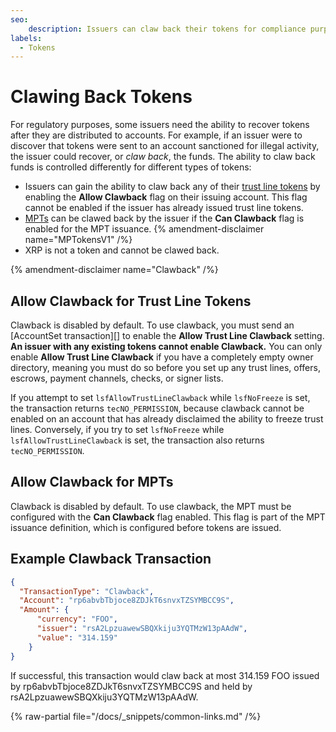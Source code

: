 ```yaml
---
seo:
    description: Issuers can claw back their tokens for compliance purposes if they enable the Clawback feature before issuing tokens.
labels:
  - Tokens
---
```

# Clawing Back Tokens

For regulatory purposes, some issuers need the ability to recover tokens after they are distributed to accounts. For example, if an issuer were to discover that tokens were sent to an account sanctioned for illegal activity, the issuer could recover, or *claw back*, the funds. The ability to claw back funds is controlled differently for different types of tokens:

- Issuers can gain the ability to claw back any of their [trust line tokens](./trust-line-tokens.md) by enabling the **Allow Clawback** flag on their issuing account. This flag cannot be enabled if the issuer has already issued trust line tokens.
- [MPTs](./multi-purpose-tokens.md) can be clawed back by the issuer if the **Can Clawback** flag is enabled for the MPT issuance. {% amendment-disclaimer name="MPTokensV1" /%}
- XRP is not a token and cannot be clawed back.

{% amendment-disclaimer name="Clawback" /%}

## Allow Clawback for Trust Line Tokens

Clawback is disabled by default. To use clawback, you must send an [AccountSet transaction][] to enable the **Allow Trust Line Clawback** setting. **An issuer with any existing tokens cannot enable Clawback.** You can only enable **Allow Trust Line Clawback** if you have a completely empty owner directory, meaning you must do so before you set up any trust lines, offers, escrows, payment channels, checks, or signer lists.

If you attempt to set `lsfAllowTrustLineClawback` while `lsfNoFreeze` is set, the transaction returns `tecNO_PERMISSION`, because clawback cannot be enabled on an account that has already disclaimed the ability to freeze trust lines.
Conversely, if you try to set `lsfNoFreeze` while `lsfAllowTrustLineClawback` is set, the transaction also returns `tecNO_PERMISSION`.

## Allow Clawback for MPTs

Clawback is disabled by default. To use clawback, the MPT must be configured with the **Can Clawback** flag enabled. This flag is part of the MPT issuance definition, which is configured before tokens are issued.

## Example Clawback Transaction

```json
{
  "TransactionType": "Clawback",
  "Account": "rp6abvbTbjoce8ZDJkT6snvxTZSYMBCC9S",
  "Amount": {
      "currency": "FOO",
      "issuer": "rsA2LpzuawewSBQXkiju3YQTMzW13pAAdW",
      "value": "314.159"
    }
}
```

If successful, this transaction would claw back at most 314.159 FOO issued by rp6abvbTbjoce8ZDJkT6snvxTZSYMBCC9S and held by rsA2LpzuawewSBQXkiju3YQTMzW13pAAdW.

{% raw-partial file="/docs/_snippets/common-links.md" /%}
